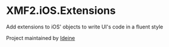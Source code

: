 # XMF2.iOS.Extensions

Add extensions to iOS' objects to write UI's code in a fluent style

Project maintained by [Ideine](https://ideine.fr)